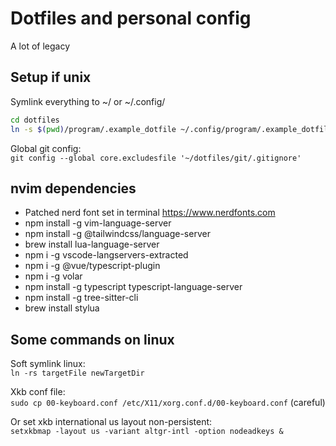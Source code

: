 # Dotfiles and personal config
A lot of legacy

## Setup if unix
Symlink everything to ~/ or ~/.config/  

```bash
cd dotfiles
ln -s $(pwd)/program/.example_dotfile ~/.config/program/.example_dotfile
```

Global git config:  
`git config --global core.excludesfile '~/dotfiles/git/.gitignore'`

## nvim dependencies
- Patched nerd font set in terminal https://www.nerdfonts.com
- npm install -g vim-language-server
- npm install -g @tailwindcss/language-server
- brew install lua-language-server
- npm i -g vscode-langservers-extracted
- npm i -g @vue/typescript-plugin
- npm i -g volar
- npm install -g typescript typescript-language-server
- npm install -g tree-sitter-cli
- brew install stylua

## Some commands on linux
Soft symlink linux:   
`ln -rs targetFile newTargetDir`

Xkb conf file:   
`sudo cp 00-keyboard.conf /etc/X11/xorg.conf.d/00-keyboard.conf` (careful)

Or set xkb international us layout non-persistent:  
`setxkbmap -layout us -variant altgr-intl -option nodeadkeys &`
